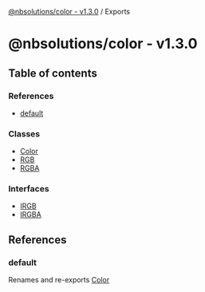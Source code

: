 [@nbsolutions/color - v1.3.0](README.md) / Exports

# @nbsolutions/color - v1.3.0

## Table of contents

### References

- [default](modules.md#default)

### Classes

- [Color](classes/Color.md)
- [RGB](classes/RGB.md)
- [RGBA](classes/RGBA.md)

### Interfaces

- [IRGB](interfaces/IRGB.md)
- [IRGBA](interfaces/IRGBA.md)

## References

### default

Renames and re-exports [Color](classes/Color.md)
